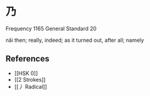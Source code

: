 # 乃
Frequency 1165
General Standard 20

nǎi
then; really, indeed; as it turned out, after all; namely

## References
- [[HSK 0]]
- [[2 Strokes]]
- [[丿 Radical]]